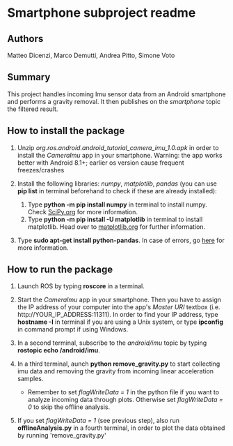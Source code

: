 # Smartphone subproject readme

## Authors

Matteo Dicenzi, Marco Demutti, Andrea Pitto, Simone Voto

## Summary

This project handles incoming Imu sensor data from an Android smartphone and performs a gravity removal. It then publishes on the *smartphone* topic the filtered result.

## How to install the package

1. Unzip *org.ros.android.android_tutorial_camera_imu_1.0.apk* in order to install the *CameraImu* app in your smartphone. Warning: the app works better with Android 8.1+; earlier os version cause frequent freezes/crashes

2. Install the following libraries: *numpy*, *matplotlib*, *pandas* (you can use **pip list** in terminal beforehand to check if these are already installed):

   1. Type **python -m pip install numpy** in terminal to install numpy. Check [SciPy.org](https://scipy.org/install.html) for more information.
   2. Type **python -m pip install -U matplotlib** in terminal to install matplotlib. Head over to [matplotlib.org](https://matplotlib.org/3.3.0/users/installing.html) for further information.

3. Type **sudo apt-get install python-pandas**. In case of errors, go [here](https://pandas.pydata.org/pandas-docs/version/0.13.1/install.html) for more information.


## How to run the package
1. Launch ROS by typing **roscore** in a terminal.

2. Start the *CameraImu* app in your smartphone. Then you have to assign the IP address of your computer into the app's *Master URI* textbox (i.e. http://YOUR_IP_ADDRESS:11311). In order to find your IP address, type **hostname -I** in terminal if you are using a Unix system, or type **ipconfig** in command prompt if using Windows.

3. In a second terminal, subscribe to the *android/imu* topic by typing **rostopic echo /android/imu**.

4. In a third terminal, aunch **python remove_gravity.py** to start collecting imu data and removing the gravity from incoming linear acceleration samples.
   - Remember to set *flagWriteData = 1* in the python file if you want to analyze incoming data through plots. Otherwise set *flagWriteData = 0* to skip the offline analysis.

5. If you set *flagWriteData = 1* (see previous step), also run **offlineAnalysis.py** in a fourth terminal, in order to plot the data obtained by running 'remove_gravity.py'
